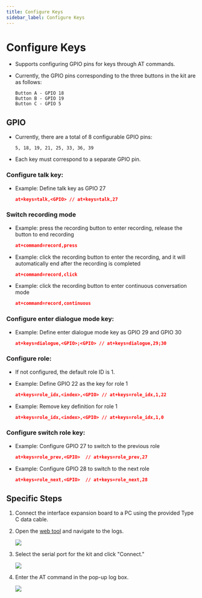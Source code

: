 ```yaml
---
title: Configure Keys
sidebar_label: Configure Keys
---
```


# Configure Keys

* Supports configuring GPIO pins for keys through AT commands.

* Currently, the GPIO pins corresponding to the three buttons in the kit are as follows:

    ```
    Button A - GPIO 18
    Button B - GPIO 19
    Button C - GPIO 5
    ```

## GPIO
    
- Currently, there are a total of 8 configurable GPIO pins:

    ```
    5, 18, 19, 21, 25, 33, 36, 39
    ```

- Each key must correspond to a separate GPIO pin.

### Configure talk key:

- Example: Define talk key as GPIO 27   

    ```json
    at+keys=talk,<GPIO> // at+keys=talk,27
    ```

### Switch recording mode

- Example: press the recording button to enter recording, release the button to end recording

    ```json
    at+command=record,press
    ```

- Example: click the recording button to enter the recording, and it will automatically end after the recording is completed

    ```json
    at+command=record,click
    ```
    
- Example: click the recording button to enter continuous conversation mode

    ```json
    at+command=record,continuous
    ```

### Configure enter dialogue mode key:

- Example: Define enter dialogue mode key as GPIO 29 and GPIO 30

    ```json
    at+keys=dialogue,<GPIO>;<GPIO> // at+keys=dialogue,29;30
    ```
### Configure role:

- If not configured, the default role ID is 1.

- Example: Define GPIO 22 as the key for role 1
    ```json
    at+keys=role_idx,<index>,<GPIO> // at+keys=role_idx,1,22
    ```

- Example: Remove key definition for role 1
    
    ```json
    at+keys=role_idx,<index>,<GPIO> // at+keys=role_idx,1,0
    ```

### Configure switch role key:

- Example: Configure GPIO 27 to switch to the previous role

    ```json
    at+keys=role_prev,<GPIO>  // at+keys=role_prev,27
    ```

- Example: Configure GPIO 28 to switch to the next role

    ```json
    at+keys=role_next,<GPIO>  // at+keys=role_next,28
    ```


## Specific Steps

1. Connect the interface expansion board to a PC using the provided Type C data cable.
2. Open the [web tool](https://tool.folotoy.com/index) and navigate to the logs.

    <img src="https://user-images.githubusercontent.com/41461127/281992533-f5204e50-e79e-472c-8edf-398e087f3f91.png" />

3. Select the serial port for the kit and click "Connect."

    <img src="https://user-images.githubusercontent.com/69997928/284516480-089d0383-cf77-45e4-85a5-89527f118714.png" />

4. Enter the AT command in the pop-up log box.

    <img src="https://user-images.githubusercontent.com/69997928/284516660-5dd96e62-f94e-42cb-9d57-119930597230.png" />
